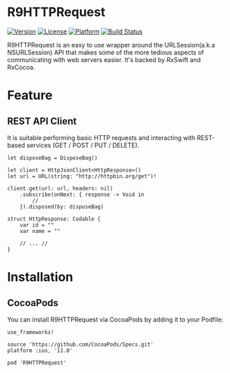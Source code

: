 # R9HTTPRequest

[![Version](https://img.shields.io/cocoapods/v/R9HTTPRequest.svg?style=flat)](http://cocoapods.org/pods/R9HTTPRequest)
[![License](https://img.shields.io/cocoapods/l/R9HTTPRequest.svg?style=flat)](http://cocoapods.org/pods/R9HTTPRequest)
[![Platform](https://img.shields.io/cocoapods/p/R9HTTPRequest.svg?style=flat)](http://cocoapods.org/pods/R9HTTPRequest)
[![Build Status](https://travis-ci.org/glassonion1/R9HTTPRequest.svg?branch=master)](https://travis-ci.org/glassonion1/R9HTTPRequest)

R9HTTPRequest is an easy to use wrapper around the URLSession(a.k.a NSURLSession) API that makes some of the more tedious aspects of communicating with web servers easier.
It's backed by RxSwift and RxCocoa.

# Feature

## REST API Client

It is suitable performing basic HTTP requests and interacting with REST-based services (GET / POST / PUT / DELETE).

```
let disposeBag = DisposeBag()

let client = HttpJsonClient<HttpResponse>()
let url = URL(string: "http://httpbin.org/get")!

client.get(url: url, headers: nil)
    .subscribe(onNext: { response -> Void in
        //
    }).disposed(by: disposeBag)

struct HttpResponse: Codable {
    var id = ""
    var name = ""

    // ... //
}
```

# Installation

## CocoaPods

You can install R9HTTPRequest via CocoaPods by adding it to your Podfile:

```
use_frameworks!

source 'https://github.com/CocoaPods/Specs.git'
platform :ios, '11.0'

pod 'R9HTTPRequest'
```
